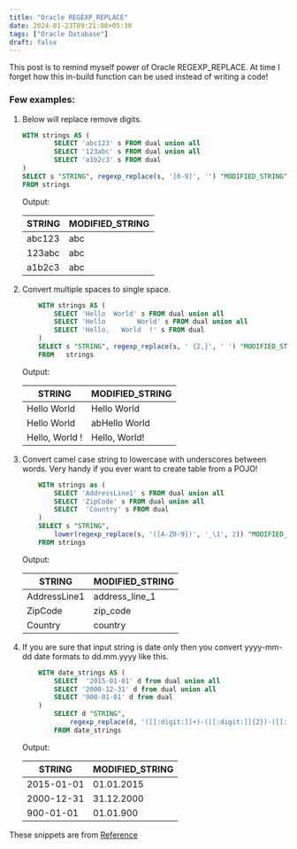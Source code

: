 ```yaml
---
title: "Oracle REGEXP_REPLACE"
date: 2024-01-23T09:21:08+05:30
tags: ["Oracle Database"]
draft: false
---
```


This post is to remind myself power of Oracle REGEXP_REPLACE. At time I forget how this in-build function can be used instead of writing a code! 

### Few examples:

1. Below will replace remove digits.

    ```SQL
    WITH strings AS (   
            SELECT 'abc123' s FROM dual union all   
            SELECT '123abc' s FROM dual union all   
            SELECT 'a1b2c3' s FROM dual   
    )   
    SELECT s "STRING", regexp_replace(s, '[0-9]', '') "MODIFIED_STRING"  
    FROM strings
    ```
    Output:

    |STRING|MODIFIED_STRING|
    |------|---------------|
    |abc123|abc|
    |123abc|abc|
    |a1b2c3|abc|

2. Convert multiple spaces to single space.

    ```SQL
        WITH strings AS (   
            SELECT 'Hello  World' s FROM dual union all   
            SELECT 'Hello        World' s FROM dual union all   
            SELECT 'Hello,   World  !' s FROM dual   
        )   
        SELECT s "STRING", regexp_replace(s, ' {2,}', ' ') "MODIFIED_STRING"  
        FROM   strings
    ```
    Output:

    |STRING|MODIFIED_STRING|
    |------|---------------|
    |Hello  World|Hello World|
    |Hello        World|abHello World|
    |Hello,   World  !|Hello, World!|

3. Convert camel case string to lowercase with underscores between words. Very handy if you ever want to create table from a POJO!

    ```SQL
        WITH strings as (   
            SELECT 'AddressLine1' s FROM dual union all   
            SELECT 'ZipCode' s FROM dual union all   
            SELECT  'Country' s FROM dual   
        )
        SELECT s "STRING",  
            lower(regexp_replace(s, '([A-Z0-9])', '_\1', 2)) "MODIFIED_STRING"  
        FROM strings
    ```
    Output:

    |STRING|MODIFIED_STRING|
    |------|---------------|
    |AddressLine1|address_line_1|
    |ZipCode|zip_code|
    |Country|country|

4. If you are sure that input string is date only then you convert yyyy-mm-dd date formats to dd.mm.yyyy like this. 

    ```SQL
        WITH date_strings AS (   
            SELECT  '2015-01-01' d from dual union all   
            SELECT '2000-12-31' d from dual union all   
            SELECT '900-01-01' d from dual   
        )   
            SELECT d "STRING",   
                regexp_replace(d, '([[:digit:]]+)-([[:digit:]]{2})-([[:digit:]]{2})', '\3.\2.\1') "MODIFIED_STRING"  
            FROM date_strings
    ```
    Output:

    |STRING|MODIFIED_STRING|
    |------|---------------|
    |2015-01-01|01.01.2015|
    |2000-12-31|31.12.2000|
    |900-01-01|01.01.900|

These snippets are from [Reference](https://docs.oracle.com/en/database/oracle/oracle-database/18/sqlrf/REGEXP_REPLACE.html#GUID-EA0A33C-441A-4692-A959-273B5A224490)


